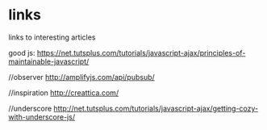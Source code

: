 links
=====

links to interesting articles

good js:
https://net.tutsplus.com/tutorials/javascript-ajax/principles-of-maintainable-javascript/

//observer
http://amplifyjs.com/api/pubsub/

//inspiration
http://creattica.com/

//underscore
http://net.tutsplus.com/tutorials/javascript-ajax/getting-cozy-with-underscore-js/